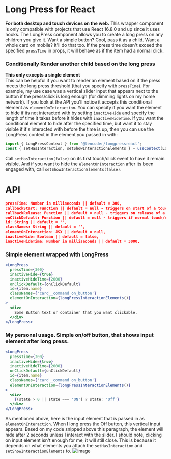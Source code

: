 # Long Press for React
**For both desktop and touch devices on the web.**
This wrapper component is only compatible with projects that use React 16.8.0 and up since it uses hooks. 
The LongPress component allows you to create a long press on any children you give it. Want a simple button? Cool, pass it as a child. Want a whole card on mobile? It'll do that too. If the press time doesn't exceed the specified `pressTime` in props, it will behave as if the item had a normal click.

### Conditionally Render another child based on the long press
**This only excepts a single element**  
This can be helpful if you want to render an element based on if the press meets the long press threshold (that you specify with `pressTime`). For example, my use case was a vertical slider input that appears next to the button if the press/click is long enough (for dimming lights on my home network). If you look at the API you'll notice it accepts this conditional element as `elementOnInteraction`. You can specify if you want the element to hide if its not interacted with by setting `inactiveHide` and specify the length of time it takes before it hides with `inactiveHideTime`. If you want the conditional element to hide after the specified time, but want it to stay visible if it's interacted with before the time is up, then you can use the LongPress context in the element you passed in with:

```js
import { LongPressContext } from '@tencoder/longpressreact';
const { setHasInteraction, setShowInteractionElements } = useContext(LongPressContext);
```
Call `setHasInteraction(false)` on its first touch/click event to have it remain visible. And if you want to hide the `elementOnInteraction` after its been engaged with, call `setShowInteractionElements(false)`.

# API
```json
pressTime: Number in milliseconds || default = 300,
callbackStart: Function || default = null - triggers on start of a touch/click,
callbackRelease: Function || default = null - triggers on release of a touch/click,
onClickDefault: Function || default = null - triggers if normal touch/click (no long press),
id: String || default = '',
classNames: String || default = '',
elementOnInteraction: JSX || default = null,
inactiveHide: Boolean || default = false,
inactiveHideTime: Number in milliseconds || default = 3000,
```

### Simple element wrapped with LongPress
```jsx
<LongPress 
  pressTime={300}
  inactiveHide={true}
  inactiveHideTime={2000}
  onClickDefault={onClickDefault}
  id={item.name}
  classNames={'card__command on_button'}
  elementOnInteraction={longPressInteractionElements()}
>
  <div>
    Some Button text or container that you want clickable.
  </div>
</LongPress>
```
### My personal usage. Simple on/off button, that shows input element after long press.
```jsx
<LongPress 
  pressTime={300}
  inactiveHide={true}
  inactiveHideTime={2000}
  onClickDefault={onClickDefault}
  id={item.name}
  classNames={'card__command on_button'}
  elementOnInteraction={longPressInteractionElements()}
>
  <div>
    {(state > 0 || state === 'ON') ? state: 'Off'}
  </div>
</LongPress>
```

As mentioned above, here is the input element that is passed in as `elementOnInteraction`. When I long press the Off button, this vertical input appears. Based on my code snipped above this paragraph, the element will hide after 2 seconds unless I interact with the slider. I should note, clicking on input element isn't enough for me, it will still close. This is because it depends on what elements you attach the `setHasInteraction` and `setShowInteractionElements` to. 
![image](https://user-images.githubusercontent.com/28798368/82742781-df11ea00-9d27-11ea-84ec-e259780020e3.png)
